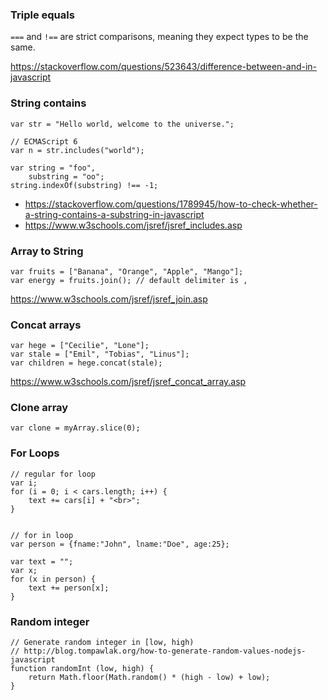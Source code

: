 ### Triple equals
`===` and `!==` are strict comparisons, meaning they expect types to be the same.

https://stackoverflow.com/questions/523643/difference-between-and-in-javascript


### String contains
```
var str = "Hello world, welcome to the universe.";

// ECMAScript 6
var n = str.includes("world");

var string = "foo",
    substring = "oo";
string.indexOf(substring) !== -1;
```

* https://stackoverflow.com/questions/1789945/how-to-check-whether-a-string-contains-a-substring-in-javascript
* https://www.w3schools.com/jsref/jsref_includes.asp


### Array to String
```
var fruits = ["Banana", "Orange", "Apple", "Mango"];
var energy = fruits.join(); // default delimiter is ,
```
https://www.w3schools.com/jsref/jsref_join.asp


### Concat arrays
```
var hege = ["Cecilie", "Lone"];
var stale = ["Emil", "Tobias", "Linus"];
var children = hege.concat(stale);
```
https://www.w3schools.com/jsref/jsref_concat_array.asp


### Clone array

```
var clone = myArray.slice(0);
```


### For Loops
```
// regular for loop
var i;
for (i = 0; i < cars.length; i++) {
    text += cars[i] + "<br>";
}


// for in loop
var person = {fname:"John", lname:"Doe", age:25};

var text = "";
var x;
for (x in person) {
    text += person[x];
}
```


### Random integer

```
// Generate random integer in [low, high)
// http://blog.tompawlak.org/how-to-generate-random-values-nodejs-javascript
function randomInt (low, high) {
    return Math.floor(Math.random() * (high - low) + low);
}
```